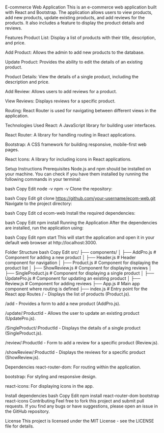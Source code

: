 E-commerce Web Application
This is an e-commerce web application built with React and Bootstrap. The application allows users to view products, add new products, update existing products, and add reviews for the products. It also includes a feature to display the product details and reviews.

Features
Product List: Display a list of products with their title, description, and price.

Add Product: Allows the admin to add new products to the database.

Update Product: Provides the ability to edit the details of an existing product.

Product Details: View the details of a single product, including the description and price.

Add Review: Allows users to add reviews for a product.

View Reviews: Displays reviews for a specific product.

Routing: React Router is used for navigating between different views in the application.

Technologies Used
React: A JavaScript library for building user interfaces.

React Router: A library for handling routing in React applications.

Bootstrap: A CSS framework for building responsive, mobile-first web pages.

React Icons: A library for including icons in React applications.

Setup Instructions
Prerequisites
Node.js and npm should be installed on your machine. You can check if you have them installed by running the following commands in your terminal:

bash
Copy
Edit
node -v
npm -v
Clone the repository:

bash
Copy
Edit
git clone https://github.com/your-username/ecom-web.git
Navigate to the project directory:

bash
Copy
Edit
cd ecom-web
Install the required dependencies:

bash
Copy
Edit
npm install
Running the Application
After the dependencies are installed, run the application using:

bash
Copy
Edit
npm start
This will start the application and open it in your default web browser at http://localhost:3000.

Folder Structure
bash
Copy
Edit
src/
├── components/
│   ├── AddPro.js            # Component for adding a new product
│   ├── Header.js            # Header component for navigation
│   ├── Product.js           # Component for displaying the product list
│   ├── ShowReview.js        # Component for displaying reviews
│   ├── SingleProduct.js     # Component for displaying a single product
│   ├── UpdatePro.js         # Component for updating an existing product
│   ├── Review.js            # Component for adding reviews
├── App.js                   # Main app component where routing is defined
├── index.js                 # Entry point for the React app
Routes
/ - Displays the list of products (Product.js).

/add - Provides a form to add a new product (AddPro.js).

/update/:ProductId - Allows the user to update an existing product (UpdatePro.js).

/SingleProduct/:ProductId - Displays the details of a single product (SingleProduct.js).

/review/:ProductId - Form to add a review for a specific product (Review.js).

/showReview/:ProductId - Displays the reviews for a specific product (ShowReview.js).

Dependencies
react-router-dom: For routing within the application.

bootstrap: For styling and responsive design.

react-icons: For displaying icons in the app.

Install dependencies
bash
Copy
Edit
npm install react-router-dom bootstrap react-icons
Contributing
Feel free to fork this project and submit pull requests. If you find any bugs or have suggestions, please open an issue in the GitHub repository.

License
This project is licensed under the MIT License - see the LICENSE file for details.

